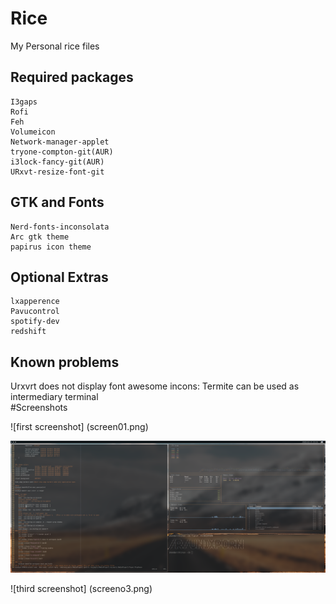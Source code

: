 # Rice 
My Personal rice files

## Required packages
    I3gaps
    Rofi 
    Feh
    Volumeicon
    Network-manager-applet
    tryone-compton-git(AUR)
    i3lock-fancy-git(AUR)
    URxvt-resize-font-git
## GTK and Fonts 
    Nerd-fonts-inconsolata 
    Arc gtk theme
    papirus icon theme    
## Optional Extras
    lxapperence
    Pavucontrol 
    spotify-dev 
    redshift


## Known problems 
Urxvrt does not display font awesome incons:
    Termite can be used as intermediary terminal  
#Screenshots

![first screenshot] (screen01.png)

![second screenshot](screen02.png)

![third screenshot] (screeno3.png)
